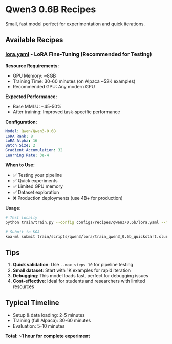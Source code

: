 # Qwen3 0.6B Recipes

Small, fast model perfect for experimentation and quick iterations.

## Available Recipes

### [lora.yaml](lora.yaml) - LoRA Fine-Tuning (Recommended for Testing)

**Resource Requirements:**
- GPU Memory: ~8GB
- Training Time: 30-60 minutes (on Alpaca ~52K examples)
- Recommended GPU: Any modern GPU

**Expected Performance:**
- Base MMLU: ~45-50%
- After training: Improved task-specific performance

**Configuration:**
```yaml
Model: Qwen/Qwen3-0.6B
LoRA Rank: 8
LoRA Alpha: 16
Batch Size: 2
Gradient Accumulation: 32
Learning Rate: 3e-4
```

**When to Use:**
- ✅ Testing your pipeline
- ✅ Quick experiments
- ✅ Limited GPU memory
- ✅ Dataset exploration
- ❌ Production deployments (use 4B+ for production)

**Usage:**
```bash
# Test locally
python train/train.py --config configs/recipes/qwen3/0.6b/lora.yaml --max_steps 100

# Submit to KOA
koa-ml submit train/scripts/qwen3/lora/train_qwen3_0.6b_quickstart.slurm
```

## Tips

1. **Quick validation**: Use `--max_steps 10` for pipeline testing
2. **Small dataset**: Start with 1K examples for rapid iteration
3. **Debugging**: This model loads fast, perfect for debugging issues
4. **Cost-effective**: Ideal for students and researchers with limited resources

## Typical Timeline

- Setup & data loading: 2-5 minutes
- Training (full Alpaca): 30-60 minutes
- Evaluation: 5-10 minutes

**Total: ~1 hour for complete experiment**
